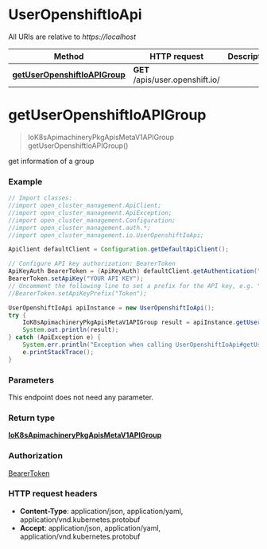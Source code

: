 # UserOpenshiftIoApi

All URIs are relative to *https://localhost*

Method | HTTP request | Description
------------- | ------------- | -------------
[**getUserOpenshiftIoAPIGroup**](UserOpenshiftIoApi.md#getUserOpenshiftIoAPIGroup) | **GET** /apis/user.openshift.io/ | 


<a name="getUserOpenshiftIoAPIGroup"></a>
# **getUserOpenshiftIoAPIGroup**
> IoK8sApimachineryPkgApisMetaV1APIGroup getUserOpenshiftIoAPIGroup()



get information of a group

### Example
```java
// Import classes:
//import open_cluster_management.ApiClient;
//import open_cluster_management.ApiException;
//import open_cluster_management.Configuration;
//import open_cluster_management.auth.*;
//import open_cluster_management.io.UserOpenshiftIoApi;

ApiClient defaultClient = Configuration.getDefaultApiClient();

// Configure API key authorization: BearerToken
ApiKeyAuth BearerToken = (ApiKeyAuth) defaultClient.getAuthentication("BearerToken");
BearerToken.setApiKey("YOUR API KEY");
// Uncomment the following line to set a prefix for the API key, e.g. "Token" (defaults to null)
//BearerToken.setApiKeyPrefix("Token");

UserOpenshiftIoApi apiInstance = new UserOpenshiftIoApi();
try {
    IoK8sApimachineryPkgApisMetaV1APIGroup result = apiInstance.getUserOpenshiftIoAPIGroup();
    System.out.println(result);
} catch (ApiException e) {
    System.err.println("Exception when calling UserOpenshiftIoApi#getUserOpenshiftIoAPIGroup");
    e.printStackTrace();
}
```

### Parameters
This endpoint does not need any parameter.

### Return type

[**IoK8sApimachineryPkgApisMetaV1APIGroup**](IoK8sApimachineryPkgApisMetaV1APIGroup.md)

### Authorization

[BearerToken](../README.md#BearerToken)

### HTTP request headers

 - **Content-Type**: application/json, application/yaml, application/vnd.kubernetes.protobuf
 - **Accept**: application/json, application/yaml, application/vnd.kubernetes.protobuf

